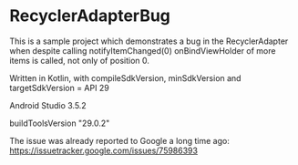 # RecyclerAdapterBug
This is a sample project which demonstrates a bug in the RecyclerAdapter when despite calling notifyItemChanged(0) onBindViewHolder of more items is called, not only of position 0. 

Written in Kotlin, with compileSdkVersion, minSdkVersion and targetSdkVersion = API 29

Android Studio 3.5.2

buildToolsVersion "29.0.2"

The issue was already reported to Google a long time ago: https://issuetracker.google.com/issues/75986393
